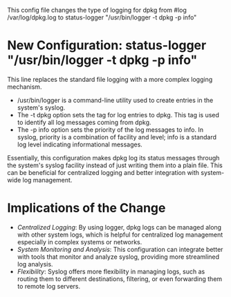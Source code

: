 This config file changes the type of logging for dpkg from
  #log /var/log/dpkg.log
  to
  status-logger "/usr/bin/logger -t dpkg -p info"

# New Configuration: status-logger "/usr/bin/logger -t dpkg -p info"

This line replaces the standard file logging with a more complex logging mechanism.
- /usr/bin/logger is a command-line utility used to create entries in the system's syslog.
- The -t dpkg option sets the tag for log entries to dpkg. This tag is used to identify all log messages coming from dpkg.
- The -p info option sets the priority of the log messages to info. In syslog, priority is a combination of facility and level; info is a standard log level indicating informational messages.

Essentially, this configuration makes dpkg log its status messages through the system's syslog facility instead of just writing them into a plain file. This can be beneficial for centralized logging and better integration with system-wide log management.

# Implications of the Change
- *Centralized Logging*: By using logger, dpkg logs can be managed along with other system logs, which is helpful for centralized log management especially in complex systems or networks.
- *System Monitoring and Analysis*: This configuration can integrate better with tools that monitor and analyze syslog, providing more streamlined log analysis.
- *Flexibility*: Syslog offers more flexibility in managing logs, such as routing them to different destinations, filtering, or even forwarding them to remote log servers.

